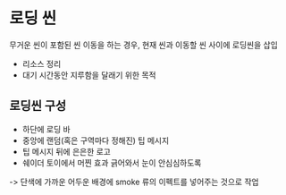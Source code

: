 # 로딩 씬

무거운 씬이 포함된 씬 이동을 하는 경우, 현재 씬과 이동할 씬 사이에 로딩씬을 삽입

- 리소스 정리
- 대기 시간동안 지루함을 달래기 위한 목적

## 로딩씬 구성

- 하단에 로딩 바
- 중앙에 랜덤(혹은 구역마다 정해진) 팁 메시지
- 팁 메시지 뒤에 은은한 로고
- 쉐이더 토이에서 머찐 효과 긁어와서 눈이 안심심하도록

-> 단색에 가까운 어두운 배경에 smoke 류의 이펙트를 넣어주는 것으로 작업
